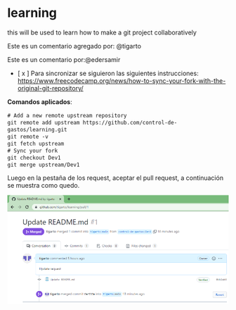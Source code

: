 # learning
this will be used to learn how to make a git project collaboratively


Este es un comentario agregado por: @tigarto


Este es un comentario por:@edersamir

- [ x ] Para sincronizar se siguieron las siguientes instrucciones: https://www.freecodecamp.org/news/how-to-sync-your-fork-with-the-original-git-repository/


**Comandos aplicados**:

```
# Add a new remote upstream repository
git remote add upstream https://github.com/control-de-gastos/learning.git
git remote -v
git fetch upstream
# Sync your fork
git checkout Dev1
git merge upstream/Dev1
```

Luego en la pestaña de los request, aceptar el pull request, a continuación se muestra como quedo.

![imagen](imagen_repo_sync.png)